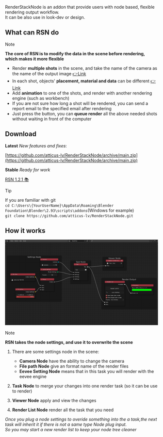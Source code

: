 RenderStackNode is an addon that provide users with node based, flexible rendering output workflow. <br>
It can be also use in look-dev or design.<br>

## What can RSN do

> [!NOTE]
> **The core of RSN is to modify the data in the scene before rendering, which makes it more flexible** <br>

+ Render **multiple shots** in the scene, and take the name of the camera as the name of the output image   [👉Link](Example1.md)
+ In each shot, objects' **placement, material and data** can be different   [👉Link](Example2.md)
+ Add **animation** to one of the shots, and render with another rendering engine (such as workbench)
+ If you are not sure how long a shot will be rendered, you can send a report email to the specified email after
  rendering
+ Just press the button, you can **queue render** all the above needed shots without waiting in front of the computer

<!-- panels:start -->

<!-- div:title-panel -->

## Download

<!-- div:left-panel -->

**Latest** *New features and fixes*:

[https://github.com/atticus-lv/RenderStackNode/archive/main.zip](https://github.com/atticus-lv/RenderStackNode/archive/main.zip)

**Stable** *Ready for work*

[RSN 1.2.1 📚 ](https://github.com/atticus-lv/RenderStackNode/releases/latest)



<!-- div:right-panel -->

> [!TIP]
> If you are familiar with git<br>`cd C:\Users\{YourUserName}\AppData\Roaming\Blender Foundation\Blender\2.93\scripts\addons`(Windows for example)<br>`git clone https://github.com/atticus-lv/RenderStackNode.git`

<!-- panels:end -->


<!-- panels:start -->

<!-- div:title-panel -->

## How it works

<!-- div:left-panel -->

<img src="media/img/howitwork.png" width=960px />

<!-- div:right-panel -->

> [!NOTE]
> **RSN takes the node settings, and use it to overwrite the scene**

1. There are some settings node in the scene:

    + **Camera Node** have the ability to change the camera
    + **File path Node** give an format name of the render files
    + **Eevee Setting Node** means that in this task you will render with the eevee engine

2. **Task Node** to merge your changes into one render task (so it can be use to render)

3. **Viewer Node**  apply and view the changes

4. **Render List Node**  render all the task that you need

*Once you plug a node settings to overide something into the a task,the next task will inherit it if there is not a same
type Node plug input. <br>So you may start a new render list to keep your node tree cleaner*

<!-- panels:end -->



